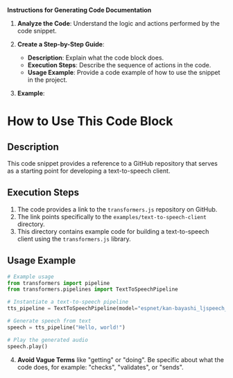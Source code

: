 **Instructions for Generating Code Documentation**

1. **Analyze the Code**: Understand the logic and actions performed by the code snippet.

2. **Create a Step-by-Step Guide**:
    - **Description**: Explain what the code block does.
    - **Execution Steps**: Describe the sequence of actions in the code.
    - **Usage Example**: Provide a code example of how to use the snippet in the project.

3. **Example**:

How to Use This Code Block
=========================================================================================

Description
-------------------------
This code snippet provides a reference to a GitHub repository that serves as a starting point for developing a text-to-speech client.

Execution Steps
-------------------------
1. The code provides a link to the `transformers.js` repository on GitHub.
2. The link points specifically to the `examples/text-to-speech-client` directory.
3. This directory contains example code for building a text-to-speech client using the `transformers.js` library.

Usage Example
-------------------------

```python
# Example usage
from transformers import pipeline
from transformers.pipelines import TextToSpeechPipeline

# Instantiate a text-to-speech pipeline
tts_pipeline = TextToSpeechPipeline(model="espnet/kan-bayashi_ljspeech_fastspeech2_train_pytorch_transformer")

# Generate speech from text
speech = tts_pipeline("Hello, world!")

# Play the generated audio
speech.play()
```

4. **Avoid Vague Terms** like "getting" or "doing". Be specific about what the code does, for example: "checks", "validates", or "sends".